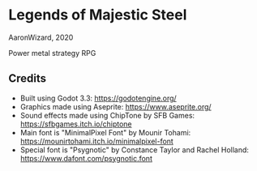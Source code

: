 # Legends of Majestic Steel

AaronWizard, 2020

Power metal strategy RPG

## Credits

* Built using Godot 3.3: https://godotengine.org/
* Graphics made using Aseprite: https://www.aseprite.org/
* Sound effects made using ChipTone by SFB Games: https://sfbgames.itch.io/chiptone
* Main font is "MinimalPixel Font" by Mounir Tohami: https://mounirtohami.itch.io/minimalpixel-font
* Special font is "Psygnotic" by Constance Taylor and Rachel Holland: https://www.dafont.com/psygnotic.font

